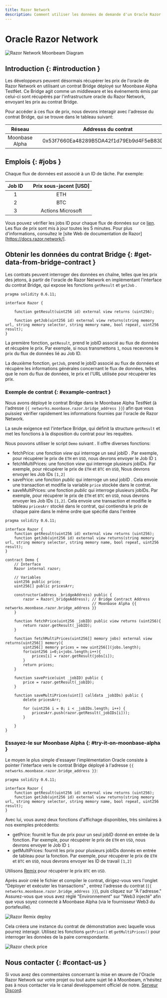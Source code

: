 ```yaml
---
title: Razor Network
description: Comment utiliser les données de demande d'un Oracle Razor Network dans votre DApp Ethereum Moonbeam à l'aide de contrats intelligents
---
```

# Oracle Razor Network

![Razor Network Moonbeam Diagram](/images/razor/razor-banner.png)

## Introduction {: #introduction } 

Les développeurs peuvent désormais récupérer les prix de l'oracle de Razor Network en utilisant un contrat Bridge déployé sur Moonbase Alpha TestNet. Ce Bridge agit comme un middleware et les événements émis par celui-ci sont récupérés par l'infrastructure oracle du Razor Network, envoyant les prix au contrat Bridge.

Pour accéder à ces flux de prix, nous devons interagir avec l'adresse du contrat Bridge, qui se trouve dans le tableau suivant:

|     Réseau    | |         Addresss du contrat        |
|:--------------:|-|:------------------------------------------:|
| Moonbase Alpha | | 0x53f7660Ea48289B5DA42f1d79Eb9d4F5eB83D3BE |

## Emplois {: #jobs } 

Chaque flux de données est associé à un ID de tâche. Par exemple:

|    Job ID    | |    Prix sous-jacent [USD]  |
|:------------:|-|:--------------------------:|
|       1      | |            ETH             |
|       2      | |            BTC             |
|       3      | |      Actions Microsoft      |

Vous pouvez vérifier les jobs ID pour chaque flux de données sur ce [lien](https://razorscan.io/#/custom). Les flux de prix sont mis à jour toutes les 5 minutes. Pour plus d'informations, consultez le [site Web de documentation de Razor][https://docs.razor.network/].

## Obtenir les données du contrat Bridge {: #get-data-from-bridge-contract } 

Les contrats peuvent interroger des données en chaîne, telles que les prix des jetons, à partir de l'oracle de Razor Network en implémentant l'interface du contrat Bridge, qui expose les fonctions `getResult` et `getJob` .

```
pragma solidity 0.6.11;

interface Razor {
    
    function getResult(uint256 id) external view returns (uint256);
    
    function getJob(uint256 id) external view returns(string memory url, string memory selector, string memory name, bool repeat, uint256 result);
}
```

La première fonction, `getResult`, prend le jobID  associé au flux de données et récupère le prix. Par exemple, si nous transmettons `1`, nous recevrons le prix du flux de données lié au Job ID.

La deuxième fonction, `getJob`, prend le jobID associé au flux de données et récupère les informations générales concernant le flux de données, telles que le nom du flux de données, le prix et l'URL utilisée pour récupérer les prix.

### Exemple de contrat {: #example-contract } 

Nous avons déployé le contrat Bridge dans le Moonbase Alpha TestNet (à l'adresse `{{ networks.moonbase.razor.bridge_address }}`) afin que vous puissiez vérifier rapidement les informations fournies par l'oracle de Razor Network. 

La seule exigence est l'interface Bridge, qui définit la structure `getResult` et met les fonctions à la disposition du contrat pour les requêtes.


Nous pouvons utiliser le script `Demo` suivant . Il offre diverses fonctions:

 - fetchPrice: une fonction _view_ qui interroge un seul jobID . Par exemple, pour récupérer le prix de `ETH` en `USD`, nous devrons envoyer le Job ID `1`
 - fetchMultiPrices: une fonction _view_ qui interroge plusieurs jobIDs. Par exemple, pour récupérer le prix de `ETH` et `BTC` en `USD`, Nous devrons envoyer les Job IDs `[1,2]`
 - savePrice: une fonction _public_ qui interroge un seul jobID . Cela envoie une transaction et modifie la variable `price` stockée dans le contrat.
 - saveMultiPrices: une fonction _public_ qui interroge plusieurs jobIDs. Par exemple, pour récupérer le prix de `ETH` et `BTC` en `USD`, nous devrons envoyer les Job IDs `[1,2]`. Cela envoie une transaction et modifie le tableau `pricesArr` stocké dans le contrat, qui contiendra le prix de chaque paire dans le même ordre que spécifié dans l'entrée

```sol
pragma solidity 0.6.11;

interface Razor {
    function getResult(uint256 id) external view returns (uint256);
    function getJob(uint256 id) external view returns(string memory url, string memory selector, string memory name, bool repeat, uint256 result);
}

contract Demo {
    // Interface
    Razor internal razor;
    
    // Variables
    uint256 public price;
    uint256[] public pricesArr;

    constructor(address _bridgeAddress) public {
        razor = Razor(_bridgeAddress); // Bridge Contract Address
                                       // Moonbase Alpha {{ networks.moonbase.razor.bridge_address }}
    }

    function fetchPrice(uint256 _jobID) public view returns (uint256){
        return razor.getResult(_jobID);
    }
    
    function fetchMultiPrices(uint256[] memory jobs) external view returns(uint256[] memory){
        uint256[] memory prices = new uint256[](jobs.length);
        for(uint256 i=0;i<jobs.length;i++){
            prices[i] = razor.getResult(jobs[i]);
        }
        return prices;
    }
    
    function savePrice(uint _jobID) public {
        price = razor.getResult(_jobID);
    }

    function saveMultiPrices(uint[] calldata _jobIDs) public {
        delete pricesArr;
        
        for (uint256 i = 0; i < _jobIDs.length; i++) {
            pricesArr.push(razor.getResult(_jobIDs[i]));
        }

    }
}
```

### Essayez-le sur Moonbase Alpha {: #try-it-on-moonbase-alpha } 

Le moyen le plus simple d'essayer l’implémentation Oracle consiste à pointer l'interface vers le contrat Bridge déployé à l'adresse `{{ networks.moonbase.razor.bridge_address }}`:

```sol
pragma solidity 0.6.11;

interface Razor {
    function getResult(uint256 id) external view returns (uint256);
    function getJob(uint256 id) external view returns(string memory url, string memory selector, string memory name, bool repeat, uint256 result);
}
```

Avec lui, vous aurez deux fonctions d'affichage disponibles, très similaires à nos exemples précédents:

 - getPrice: fournit le flux de prix pour un seul jobID donné en entrée de la fonction. Par exemple, pour récupérer le prix de `ETH` en `USD`,  nous devrons envoyer le Job ID `1`
 - getMultiPrices: fournit les prix pour plusieurs jobIDs donnés en entrée de tableau pour la fonction. Par exemple, pour récupérer le prix de `ETH` et `BTC` en `USD`, nous devrons envoyer les ID de travail `[1,2]`

Utilisons [Remix](/integrations/remix/) pour récupérer le prix `BTC` en `USD`.

Après avoir créé le fichier et compiler le contrat, dirigez-vous vers l'onglet "Déployer et exécuter les transactions" , entrez l'adresse du contrat (`{{ networks.moonbase.razor.bridge_address }}`), puis cliquez sur "À l'adresse." Assurez-vous que vous avez réglé "Environnement" sur "Web3 injecté" afin que vous soyez connecté à Moonbase Alpha (via le fournisseur Web3 du portefeuille). 

![Razor Remix deploy](/images/razor/razor-demo1.png)

Cela créera une instance du contrat de démonstration avec laquelle vous pourrez interagir. Utilisez les fonctions `getPrice()` et `getMultiPrices()` pour interroger les données de la paire correspondante.

![Razor check price](/images/razor/razor-demo2.png)

## Nous contacter {: #contact-us } 
Si vous avez des commentaires concernant la mise en œuvre de l'Oracle Razor Network  sur votre projet ou tout autre sujet lié à Moonbeam, n'hésitez pas à nous contacter via le canal developpement officiel de notre. [Serveur Discord](https://discord.com/invite/PfpUATX).

